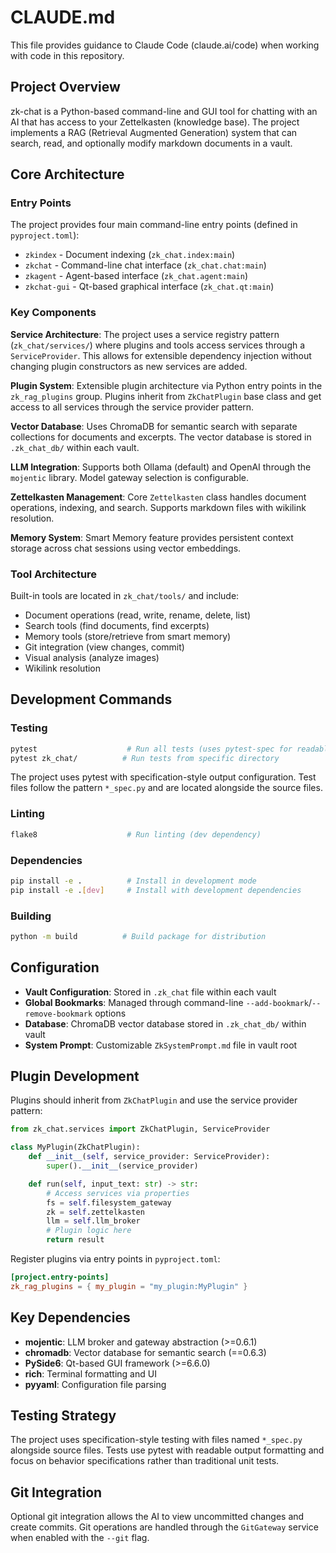 # CLAUDE.md

This file provides guidance to Claude Code (claude.ai/code) when working with code in this repository.

## Project Overview

zk-chat is a Python-based command-line and GUI tool for chatting with an AI that has access to your Zettelkasten (knowledge base). The project implements a RAG (Retrieval Augmented Generation) system that can search, read, and optionally modify markdown documents in a vault.

## Core Architecture

### Entry Points
The project provides four main command-line entry points (defined in `pyproject.toml`):
- `zkindex` - Document indexing (`zk_chat.index:main`)
- `zkchat` - Command-line chat interface (`zk_chat.chat:main`)
- `zkagent` - Agent-based interface (`zk_chat.agent:main`)
- `zkchat-gui` - Qt-based graphical interface (`zk_chat.qt:main`)

### Key Components

**Service Architecture**: The project uses a service registry pattern (`zk_chat/services/`) where plugins and tools access services through a `ServiceProvider`. This allows for extensible dependency injection without changing plugin constructors as new services are added.

**Plugin System**: Extensible plugin architecture via Python entry points in the `zk_rag_plugins` group. Plugins inherit from `ZkChatPlugin` base class and get access to all services through the service provider pattern.

**Vector Database**: Uses ChromaDB for semantic search with separate collections for documents and excerpts. The vector database is stored in `.zk_chat_db/` within each vault.

**LLM Integration**: Supports both Ollama (default) and OpenAI through the `mojentic` library. Model gateway selection is configurable.

**Zettelkasten Management**: Core `Zettelkasten` class handles document operations, indexing, and search. Supports markdown files with wikilink resolution.

**Memory System**: Smart Memory feature provides persistent context storage across chat sessions using vector embeddings.

### Tool Architecture

Built-in tools are located in `zk_chat/tools/` and include:
- Document operations (read, write, rename, delete, list)
- Search tools (find documents, find excerpts)
- Memory tools (store/retrieve from smart memory)
- Git integration (view changes, commit)
- Visual analysis (analyze images)
- Wikilink resolution

## Development Commands

### Testing
```bash
pytest                    # Run all tests (uses pytest-spec for readable output)
pytest zk_chat/          # Run tests from specific directory
```

The project uses pytest with specification-style output configuration. Test files follow the pattern `*_spec.py` and are located alongside the source files.

### Linting
```bash
flake8                    # Run linting (dev dependency)
```

### Dependencies
```bash
pip install -e .          # Install in development mode
pip install -e .[dev]     # Install with development dependencies
```

### Building
```bash
python -m build          # Build package for distribution
```

## Configuration

- **Vault Configuration**: Stored in `.zk_chat` file within each vault
- **Global Bookmarks**: Managed through command-line `--add-bookmark`/`--remove-bookmark` options
- **Database**: ChromaDB vector database stored in `.zk_chat_db/` within vault
- **System Prompt**: Customizable `ZkSystemPrompt.md` file in vault root

## Plugin Development

Plugins should inherit from `ZkChatPlugin` and use the service provider pattern:

```python
from zk_chat.services import ZkChatPlugin, ServiceProvider

class MyPlugin(ZkChatPlugin):
    def __init__(self, service_provider: ServiceProvider):
        super().__init__(service_provider)

    def run(self, input_text: str) -> str:
        # Access services via properties
        fs = self.filesystem_gateway
        zk = self.zettelkasten
        llm = self.llm_broker
        # Plugin logic here
        return result
```

Register plugins via entry points in `pyproject.toml`:
```toml
[project.entry-points]
zk_rag_plugins = { my_plugin = "my_plugin:MyPlugin" }
```

## Key Dependencies

- **mojentic**: LLM broker and gateway abstraction (>=0.6.1)
- **chromadb**: Vector database for semantic search (==0.6.3)
- **PySide6**: Qt-based GUI framework (>=6.6.0)
- **rich**: Terminal formatting and UI
- **pyyaml**: Configuration file parsing

## Testing Strategy

The project uses specification-style testing with files named `*_spec.py` alongside source files. Tests use pytest with readable output formatting and focus on behavior specifications rather than traditional unit tests.

## Git Integration

Optional git integration allows the AI to view uncommitted changes and create commits. Git operations are handled through the `GitGateway` service when enabled with the `--git` flag.